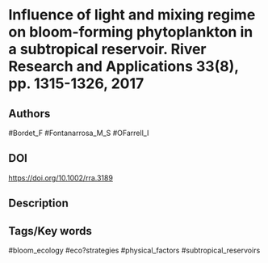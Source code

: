 # Influence of light and mixing regime on bloom-forming phytoplankton in a subtropical reservoir. River Research and Applications 33(8), pp. 1315-1326, 2017
## Authors
#Bordet_F #Fontanarrosa_M_S #OFarrell_I 
## DOI
  https://doi.org/10.1002/rra.3189
## Description

## Tags/Key words
#bloom_ecology #eco?strategies #physical_factors #subtropical_reservoirs 